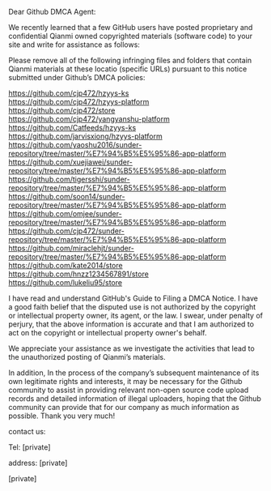 Dear Github DMCA Agent:

We recently learned that a few GitHub users have posted proprietary and confidential Qianmi owned copyrighted materials (software code) to your site and write for assistance as follows:

Please remove all of the following infringing files and folders that contain Qianmi materials at these locatio (specific URLs) pursuant to this notice submitted under Github’s DMCA policies:

https://github.com/cjp472/hzyys-ks  
https://github.com/cjp472/hzyys-platform  
https://github.com/cjp472/store  
https://github.com/cjp472/yangyanshu-platform  
https://github.com/Catfeeds/hzyys-ks  
https://github.com/jarvisxiong/hzyys-platform  
https://github.com/yaoshu2016/sunder-repository/tree/master/%E7%94%B5%E5%95%86-app-platform  
https://github.com/xuejiawei/sunder-repository/tree/master/%E7%94%B5%E5%95%86-app-platform  
https://github.com/tigersshi/sunder-repository/tree/master/%E7%94%B5%E5%95%86-app-platform  
https://github.com/soon14/sunder-repository/tree/master/%E7%94%B5%E5%95%86-app-platform  
https://github.com/omjee/sunder-repository/tree/master/%E7%94%B5%E5%95%86-app-platform  
https://github.com/cjp472/sunder-repository/tree/master/%E7%94%B5%E5%95%86-app-platform  
https://github.com/miraclehjt/sunder-repository/tree/master/%E7%94%B5%E5%95%86-app-platform  
https://github.com/kate2014/store  
https://github.com/hnzz1234567891/store  
https://github.com/lukeliu95/store  

I have read and understand GitHub's Guide to Filing a DMCA Notice. I have a good faith belief that the disputed use is not authorized by the copyright or intellectual property owner, its agent, or the law. I swear, under penalty of perjury, that the above information is accurate and that I am authorized to act on the copyright or intellectual property owner's behalf.

We appreciate your assistance as we investigate the activities that lead to the unauthorized posting of Qianmi’s materials.

In addition, In the process of the company’s subsequent maintenance of its own legitimate rights and interests, it may be necessary for the Github community to assist in providing relevant non-open source code upload records and detailed information of illegal uploaders, hoping that the Github community can provide that for our company as much information as possible. Thank you very much!

contact us:

Tel: [private]

address: [private]

[private]
